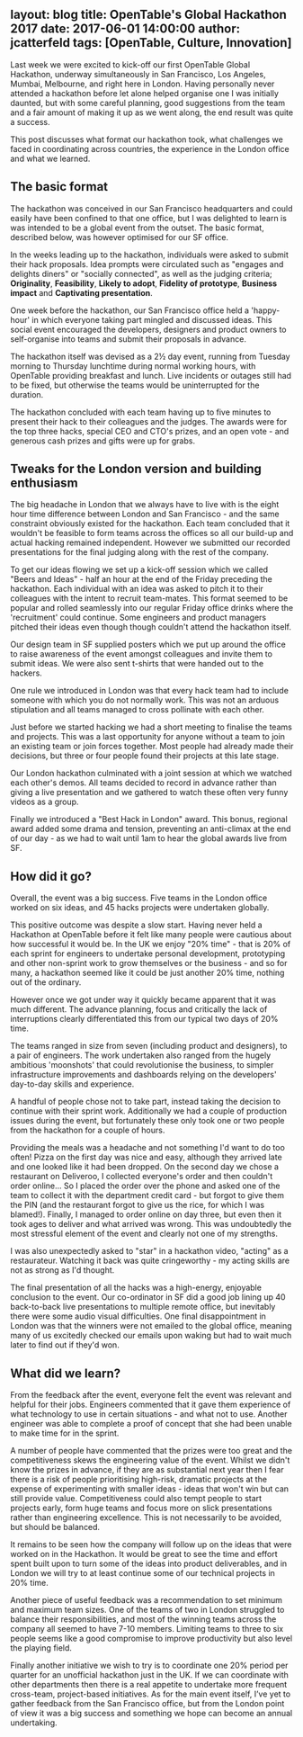 layout: blog
title: OpenTable's Global Hackathon 2017
date: 2017-06-01 14:00:00
author: jcatterfeld
tags: [OpenTable, Culture, Innovation] 
---

Last week we were excited to kick-off our first OpenTable Global Hackathon, underway simultaneously in San Francisco, Los Angeles, Mumbai, Melbourne, and right here in London. Having personally never attended a hackathon before let alone helped organise one I was initially daunted, but with some careful planning, good suggestions from the team and a fair amount of making it up as we went along, the end result was quite a success.

This post discusses what format our hackathon took, what challenges we faced in coordinating across countries, the experience in the London office and what we learned.

## The basic format
The hackathon was conceived in our San Francisco headquarters and could easily have been confined to that one office, but I was delighted to learn is was intended to be a global event from the outset. The basic format, described below, was however optimised for our SF office.

In the weeks leading up to the hackathon, individuals were asked to submit their hack proposals. Idea prompts were circulated such as "engages and delights diners" or "socially connected", as well as the judging criteria; **Originality**, **Feasibility**, **Likely to adopt**, **Fidelity of prototype**, **Business impact** and **Captivating presentation**.

One week before the hackathon, our San Francisco office held a 'happy-hour' in which everyone taking part mingled and discussed ideas.  This social event encouraged the developers, designers and product owners to self-organise into teams and submit their proposals in advance.

The hackathon itself was devised as a 2½ day event, running from Tuesday morning to Thursday lunchtime during normal working hours, with OpenTable providing breakfast and lunch.  Live incidents or outages still had to be fixed, but otherwise the teams would be uninterrupted for the duration.

The hackathon concluded with each team having up to five minutes to present their hack to their colleagues and the judges.  The awards were for the top three hacks, special CEO and CTO's prizes, and an open vote - and generous cash prizes and gifts were up for grabs.

## Tweaks for the London version and building enthusiasm

The big headache in London that we always have to live with is the eight hour time difference between London and San Francisco - and the same constraint obviously existed for the hackathon. Each team concluded that it wouldn't be feasible to form teams across the offices so all our build-up and actual hacking remained independent. However we submitted our recorded presentations for the final judging along with the rest of the company.

To get our ideas flowing we set up a kick-off session which we called "Beers and Ideas" - half an hour at the end of the Friday preceding the hackathon. Each individual with an idea was asked to pitch it to their colleagues with the intent to recruit team-mates. This format seemed to be popular and rolled seamlessly into our regular Friday office drinks where the 'recruitment' could continue.  Some engineers and product managers pitched their ideas even though though couldn't attend the hackathon itself.

Our design team in SF supplied posters which we put up around the office to raise awareness of the event amongst colleagues and invite them to submit ideas. We were also sent t-shirts that were handed out to the hackers.

One rule we introduced in London was that every hack team had to include someone with which you do not normally work. This was not an arduous stipulation and all teams managed to cross pollinate with each other.

Just before we started hacking we had a short meeting to finalise the teams and projects. This was a last opportunity for anyone without a team to join an existing team or join forces together. Most people had already made their decisions, but three or four people found their projects at this late stage.

Our London hackathon culminated with a joint session at which we watched each other's demos.  All teams decided to record in advance rather than giving a live presentation and we gathered to watch these often very funny videos as a group.

Finally we introduced a "Best Hack in London" award. This bonus, regional award added some drama and tension, preventing an anti-climax at the end of our day - as we had to wait until 1am to hear the global awards live from SF.


## How did it go?

Overall, the event was a big success.  Five teams in the London office worked on six ideas, and 45 hacks projects were undertaken globally.

This positive outcome was despite a slow start. Having never held a Hackathon at OpenTable before it felt like many people were cautious about how successful it would be.  In the UK we enjoy "20% time" - that is 20% of each sprint for engineers to undertake personal development, prototyping and other non-sprint work to grow themselves or the business - and so for many, a hackathon seemed like it could be just another 20% time, nothing out of the ordinary.

However once we got under way it quickly became apparent that it was much different.  The advance planning, focus and critically the lack of interruptions clearly differentiated this from our typical two days of 20% time.

The teams ranged in size from seven (including product and designers), to a pair of engineers. The work undertaken also ranged from the hugely ambitious 'moonshots' that could revolutionise the business, to simpler infrastructure improvements and dashboards relying on the developers' day-to-day skills and experience.

A handful of people chose not to take part, instead taking the decision to continue with their sprint work. Additionally we had a couple of production issues during the event, but fortunately these only took one or two people from the hackathon for a couple of hours.

Providing the meals was a headache and not something I'd want to do too often!  Pizza on the first day was nice and easy, although they arrived late and one looked like it had been dropped. On the second day we chose a restaurant on Deliveroo, I collected everyone's order and then couldn't order online... So I placed the order over the phone and asked one of the team to collect it with the department credit card - but forgot to give them the PIN (and the restaurant forgot to give us the rice, for which I was blamed!). Finally, I managed to order online on day three, but even then it took ages to deliver and what arrived was wrong.  This was undoubtedly the most stressful element of the event and clearly not one of my strengths.

I was also unexpectedly asked to "star" in a hackathon video, "acting" as a restaurateur.  Watching it back was quite cringeworthy - my acting skills are not as strong as I'd thought.

The final presentation of all the hacks was a high-energy,  enjoyable conclusion to the event. Our co-ordinator in SF did a good job lining up 40 back-to-back live presentations to multiple remote office, but inevitably there were some audio visual difficulties.  One final disappointment in London was that the winners were not emailed to the global office, meaning many of us excitedly checked our emails upon waking but had to wait much later to find out if they'd won.



## What did we learn?

From the feedback after the event, everyone felt the event was relevant and helpful for their jobs.  Engineers commented that it gave them experience of what technology to use in certain situations - and what not to use. Another engineer was able to complete a proof of concept that she had been unable to make time for in the sprint.

A number of people have commented that the prizes were too great and the competitiveness skews the engineering value of the event. Whilst we didn't know the prizes in advance, if they are as substantial next year then I fear there is a risk of people prioritising high-risk, dramatic projects at the expense of experimenting with smaller ideas - ideas that won't win but can still provide value.  Competitiveness could also tempt people to start projects early, form huge teams and focus more on slick presentations rather than engineering excellence.  This is not necessarily to be avoided, but should be balanced.

It remains to be seen how the company will follow up on the ideas that were worked on in the Hackathon. It would be great to see the time and effort spent built upon to turn some of the ideas into product deliverables, and in London we will try to at least continue some of our technical projects in 20% time.

Another piece of useful feedback was a recommendation to set minimum and maximum team sizes. One of the teams of two in London struggled to balance their responsibilities, and most of the winning teams across the company all seemed to have 7-10 members. Limiting teams to three to six people seems like a good compromise to improve productivity but also level the playing field.

Finally another initiative we wish to try is to coordinate one 20% period per quarter for an unofficial hackathon just in the UK. If we can coordinate with other departments then there is a real appetite to undertake more frequent cross-team, project-based initiatives.  As for the main event itself, I’ve yet to gather feedback from the San Francisco office, but from the London point of view it was a big success and something we hope can become an annual undertaking.

